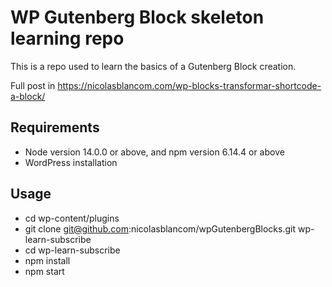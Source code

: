 # WP Gutenberg Block skeleton learning repo

This is a repo used to learn the basics of a Gutenberg Block creation.

Full post in https://nicolasblancom.com/wp-blocks-transformar-shortcode-a-block/

## Requirements

- Node version 14.0.0 or above, and npm version 6.14.4 or above
- WordPress installation

## Usage

- cd wp-content/plugins
- git clone git@github.com:nicolasblancom/wpGutenbergBlocks.git wp-learn-subscribe
- cd wp-learn-subscribe
- npm install
- npm start 